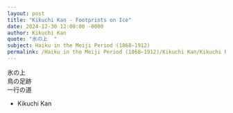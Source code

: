```yaml
---
layout: post
title: "Kikuchi Kan - Footprints on Ice"
date: 2024-12-30 12:00:00 -0000
author: Kikuchi Kan
quote: "氷の上  "
subject: Haiku in the Meiji Period (1868–1912)
permalink: /Haiku in the Meiji Period (1868–1912)/Kikuchi Kan/Kikuchi Kan - Footprints on Ice
---
```


氷の上  
鳥の足跡  
一行の道

- Kikuchi Kan
